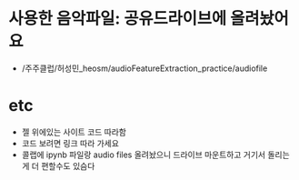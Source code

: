 # 사용한 음악파일: 공유드라이브에 올려놨어요
- /주주클럽/허성민_heosm/audioFeatureExtraction_practice/audiofile

# etc
- 젤 위에있는 사이트 코드 따라함
- 코드 보려면 링크 따라 가세요
- 콜랩에 ipynb 파일랑 audio files 올려놨으니 드라이브 마운트하고 거기서 돌리는게 더 편할수도 있슴다
